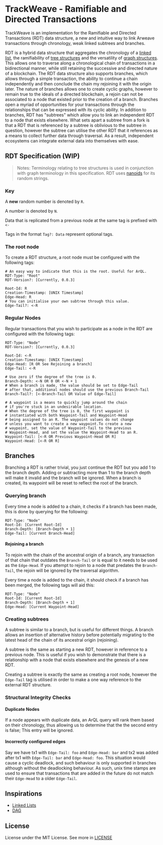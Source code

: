 # TrackWeave - Ramifiable and Directed Transactions

TrackWeave is an implementation for the Ramifiable and Directed Transactions (RDT) data structure,
a new and intuitive way to link Arweave transactions through chronology, weak linked subtrees and branches.

RDT is a hybrid data structure that aggregates the chronology of a [linked list](https://en.wikipedia.org/wiki/Linked_list),
the ramifiability of [tree structures](<https://en.wikipedia.org/wiki/Tree_(data_structure)>) and the versatility of
[graph structures](<https://en.wikipedia.org/wiki/Graph_(data_structure)>). This allows one to traverse along a chronological chain
of transactions in a bidirectional manner, while still retaining the successive and directed nature of a blockchain.
The RDT data structure also supports branches, which allows through a simple transaction, the ability to continue a chain
independently and then conclude the chain my rejoining it with the origin later. The nature of branches allows one to
create cyclic graphs, however to remain true to the ideals of a directed blockchain, a rejoin can not be associated
to a node that existed prior to the creation of a branch. Branches open a myriad of opportunities for your transactions
through the relationships that can be expressed with its cyclic ability. In addition to branches, RDT has "subtrees" which
allow you to link an independent RDT to a node that exists elsewhere. What sets apart a subtree from a fork is that a RDT
that is referenced by a subtree is oblivious to the subtree in question, however the subtree can utilise the other RDT
that it references as a means to collect further data through traversal. As a result, independent ecosystems can integrate
external data into themselves with ease.

## RDT Specification (WIP)

> Notes:
> Terminology relating to tree structures is used in conjunction with graph terminology in this specification.
> RDT uses [nanoids](https://github.com/ai/nanoid) for its random strings.

### Key

A **new** random number is denoted by `R`.

A number is denoted by `N`.

Data that is replicated from a previous node at the same tag is prefixed with `<-`

Tags in the format `Tag?: Data` represent optional tags.

### The root node

To create a RDT structure, a root node must be configured with the following tags:

```
# An easy way to indicate that this is the root. Useful for ArQL.
RDT-Type: "Root"
RDT-Version?: [Currently, 0.0.3]

Root-Id: R
Creation-Timestamp: [UNIX Timestamp]
Edge-Head: R
# You can initialise your own subtree through this value.
Edge-Tail?: <-R
```

### Regular Nodes

Regular transactions that you wish to participate as a node in the RDT
are configured with the following tags:

```
RDT-Type: "Node"
RDT-Version?: [Currently, 0.0.3]

Root-Id: <-R
Creation-Timestamp: [UNIX Timestamp]
Edge-Head: [R OR See Rejoining a branch]
Edge-Tail: <-R

# Use zero if the degree of the tree is 0.
Branch-Depth: <-N OR 0 OR <-N + 1
# When a branch is made, the value should be set to Edge-Tail
# after that, additional nodes should use the previous Branch-Tail
Branch-Tail?: [<-Branch-Tail OR Value of Edge-Tail]

# A waypoint is a means to quickly jump around the chain
# if you're stuck in an undesirable location.
# When the degree of the tree is 0, the first waypoint is
# instantiated with both Waypoint-Tail and Waypoint-Head
# being assigned to an R. The waypoint values do not change
# unless you want to create a new waypoint.To create a new
# waypoint, set the value of Waypoint-Tail to the previous
# Waypoint-Head, and set the value the Waypoint-Head to an R.
Waypoint-Tail: [<-R OR Previous Waypoint-Head OR R]
Waypoint-Head: [<-R OR R]
```

## Branches

Branching a RDT is rather trivial, you just continue the RDT but you add 1 to the branch depth.
Adding or subtracting more than 1 to the branch depth will make it invalid and the branch will be ignored.
When a branch is created, its waypoint will be reset to reflect the root of the branch.

### Querying branch

Every time a node is added to a chain, it checks if a branch has been made, this is done by querying for the following:

```
RDT-Type: "Node"
Root-Id: [Current Root-Id]
Branch-Depth: [Branch-Depth + 1]
Edge-Tail: [Current Branch-Head]
```

#### Rejoining a branch

To rejoin with the chain of the ancestral origin of a branch, any transaction of that chain that outdates the `Branch-Tail` or is equal to it
needs to be used as the `Edge-Head`. If you attempt to rejoin to a node that predates the `Branch-Tail`,
the rejoin will be ignored by the traversal algorithm.

Every time a node is added to the chain, it should check if a branch has been merged, the following tags will aid this:

```
RDT-Type: "Node"
Root-Id: [Current Root-Id]
Branch-Depth: [Branch-Depth + 1]
Edge-Head: [Current Waypoint-Head]
```

### Creating subtrees

A subtree is similar to a branch, but is useful for different things.
A branch allows an insertion of alternative history before potentially
migrating to the latest head of the chain of its ancestral origin (rejoining).

A subtree is the same as starting a new RDT, however in reference to a previous node.
This is useful if you wish to demonstrate that there is a relationship with a
node that exists elsewhere and the genesis of a new RDT.

Creating a subtree is exactly the same as creating a root node, however the `Edge-Tail` tag is
utilised in order to make a one way reference to the external RDT structure.

### Structural Integrity Checks

#### Duplicate Nodes

If a node appears with duplicate data, an ArQL query will rank them based on their chronology,
thus allowing us to determine that the the second entry is false; This entry will be ignored.

#### Incorrectly configured edges

Say we have tx1 with `Edge-Tail: foo` and `Edge-Head: bar` and tx2 was added after tx1 with `Edge-Tail: bar` and `Edge-Head: foo`.
This situation would cause a cyclic deadlock, and such behaviour is only supported in branches although without the deadlocking behaviour.
As such, unix time stamps are used to ensure that transactions that are added in the future do not match their `Edge-Head` to a older `Edge-Tail`.

## Inspirations

- [Linked Lists](https://en.wikipedia.org/wiki/Linked_list)
- [DAG](https://en.wikipedia.org/wiki/Directed_acyclic_graph)

## License

License under the MIT License. See more in [LICENSE](./LICENSE)
